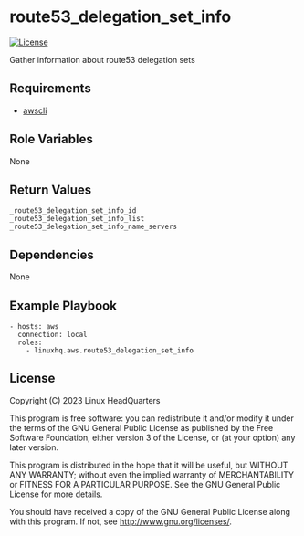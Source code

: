 # route53\_delegation\_set\_info

[![License](https://img.shields.io/badge/license-GPLv3-lightgreen)](https://www.gnu.org/licenses/gpl-3.0.en.html#license-text)

Gather information about route53 delegation sets

## Requirements

* [awscli](https://pypi.org/project/awscli)

## Role Variables

None

## Return Values

    _route53_delegation_set_info_id
    _route53_delegation_set_info_list
    _route53_delegation_set_info_name_servers

## Dependencies

None

## Example Playbook

    - hosts: aws
      connection: local
      roles:
        - linuxhq.aws.route53_delegation_set_info

## License

Copyright (C) 2023 Linux HeadQuarters

This program is free software: you can redistribute it and/or modify
it under the terms of the GNU General Public License as published by
the Free Software Foundation, either version 3 of the License, or
(at your option) any later version.

This program is distributed in the hope that it will be useful,
but WITHOUT ANY WARRANTY; without even the implied warranty of
MERCHANTABILITY or FITNESS FOR A PARTICULAR PURPOSE. See the
GNU General Public License for more details.

You should have received a copy of the GNU General Public License
along with this program. If not, see <http://www.gnu.org/licenses/>.
